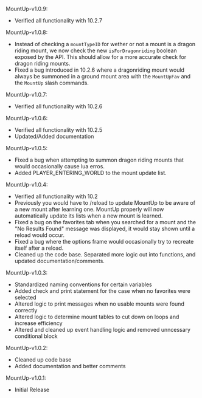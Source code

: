 MountUp-v1.0.9:

-   Verified all functionality with 10.2.7

MountUp-v1.0.8:

-   Instead of checking a `mountTypeID` for wether or not a mount is a dragon riding mount, we now check the new `isForDragonriding` boolean exposed by the API. This should allow for a more accurate check for dragon riding mounts.
-   Fixed a bug introduced in 10.2.6 where a dragonriding mount would always be summoned in a ground mount area with the `MountUpFav` and the `MountUp` slash commands.

MountUp-v1.0.7:

-   Verified all functionality with 10.2.6

MountUp-v1.0.6:

-   Verified all functionality with 10.2.5
-   Updated/Added documentation

MountUp-v1.0.5:

-   Fixed a bug when attempting to summon dragon riding mounts that would occasionally cause lua erros.
-   Added PLAYER_ENTERING_WORLD to the mount update list.

MountUp-v1.0.4:

-   Verified all functionality with 10.2
-   Previously you would have to /reload to update MountUp to be aware of a new mount after learning one. MountUp properly will now automatically update its lists when a new mount is learned.
-   Fixed a bug on the favorites tab when you searched for a mount and the "No Results Found" message was displayed, it would stay shown until a reload would occur.
-   Fixed a bug where the options frame would occasionally try to recreate itself after a reload.
-   Cleaned up the code base. Separated more logic out into functions, and updated documentation/comments.

MountUp-v1.0.3:

-   Standardized naming conventions for certain variables
-   Added check and print statement for the case when no favorites were selected
-   Altered logic to print messages when no usable mounts were found correctly
-   Altered logic to determine mount tables to cut down on loops and increase efficiency
-   Altered and cleaned up event handling logic and removed unncessary conditional block

MountUp-v1.0.2:

-   Cleaned up code base
-   Added documentation and better comments

MountUp-v1.0.1:

-   Initial Release

